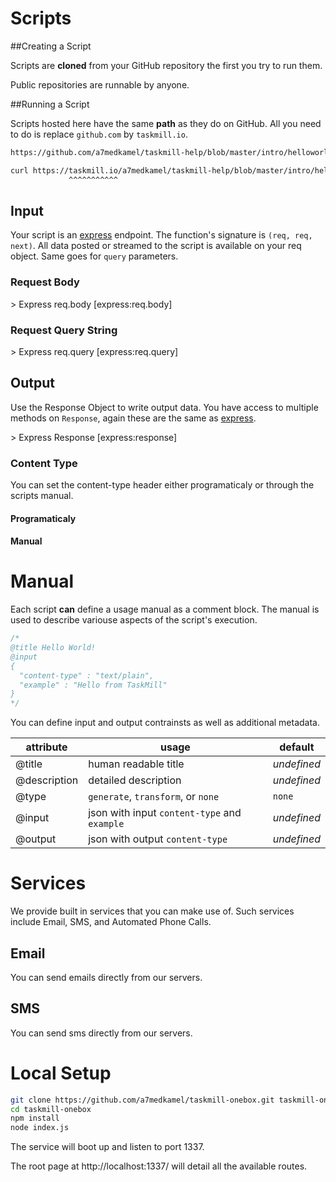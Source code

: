 Scripts
=======

##Creating a Script

Scripts are **cloned** from your GitHub repository the first you try to run them.

Public repositories are runnable by anyone.

<div class='tm-embed' src='/a7medkamel/taskmill-help/blob/master/intro/helloworld.js' />

##Running a Script

Scripts hosted here have the same **path** as they do on GitHub. All you need to do is replace `github.com` by `taskmill.io`.

```bash
https://github.com/a7medkamel/taskmill-help/blob/master/intro/helloworld.js
```

```bash
curl https://taskmill.io/a7medkamel/taskmill-help/blob/master/intro/helloworld.js
             ^^^^^^^^^^^
```

## Input

Your script is an [express] endpoint. The function's signature is `(req, req, next)`. All data posted or streamed to the script is available on your req object. Same goes for `query` parameters.

### Request Body
<div class='tm-embed' src='/a7medkamel/taskmill-help/blob/master/intro/req-body.js' />
> Express req.body [express:req.body]

### Request Query String
<div class='tm-embed' src='/a7medkamel/taskmill-help/blob/master/intro/req-query.js' />
> Express req.query [express:req.query]

[express]: http://expressjs.com/
[express:req.body]: http://expressjs.com/4x/api.html#req.body
[express:req.query]: http://expressjs.com/4x/api.html#req.query

## Output

Use the Response Object to write output data. You have access to multiple methods on `Response`, again these are the same as [express].

<div class='tm-embed' src='/a7medkamel/taskmill-help/blob/master/intro/helloworld.js' />
> Express Response [express:response]

[express:response]: http://expressjs.com/4x/api.html#response

### Content Type

You can set the content-type header either programaticaly or through the scripts manual.

#### Programaticaly

<div class='tm-embed' src='/a7medkamel/taskmill-help/blob/master/intro/content-type.js' />

#### Manual
<div class='tm-embed' src='/a7medkamel/taskmill-help/blob/master/manual/output.js' />

# Manual
Each script **can** define a usage manual as a comment block. The manual is used to describe variouse aspects of the script's execution.

```javascript
/*
@title Hello World!
@input
{
  "content-type" : "text/plain",
  "example" : "Hello from TaskMill"
}
*/
```

You can define input and output contrainsts as well as additional metadata.

| attribute      | usage                                        | default     |
|----------------|----------------------------------------------|-------------|
| @title         | human readable title                         | *undefined* |
| @description   | detailed description                         | *undefined* |
| @type          | `generate`, `transform`, or `none`           | `none`      |
| @input         | json with input `content-type` and `example` | *undefined* |
| @output        | json with output `content-type`              | *undefined* |

# Services

We provide built in services that you can make use of. Such services include Email, SMS, and Automated Phone Calls.

## Email

You can send emails directly from our servers.

<div class='tm-embed' src='/a7medkamel/taskmill-help/blob/master/services/email.js' />

## SMS

You can send sms directly from our servers.


<div class='tm-embed' src='/a7medkamel/taskmill-help/blob/master/services/sms.js' />

# Local Setup

```bash
git clone https://github.com/a7medkamel/taskmill-onebox.git taskmill-onebox
cd taskmill-onebox
npm install
node index.js
```

The service will boot up and listen to port 1337.

The root page at http://localhost:1337/ will detail all the available routes.